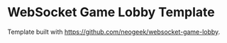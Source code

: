# WebSocket Game Lobby Template

Template built with <https://github.com/neogeek/websocket-game-lobby>.
